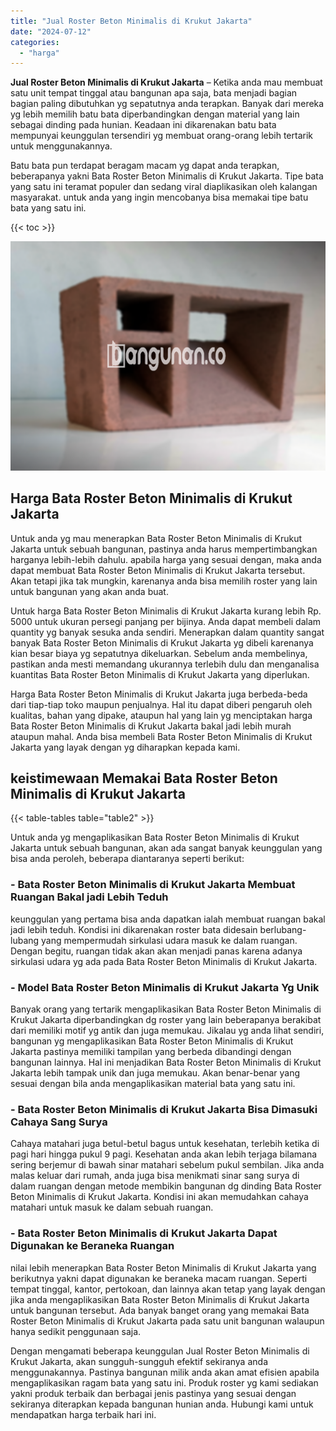 ```yaml
---
title: "Jual Roster Beton Minimalis di Krukut Jakarta"
date: "2024-07-12"
categories: 
  - "harga"
---
```


**Jual Roster Beton Minimalis di Krukut Jakarta** – Ketika anda mau membuat satu unit tempat tinggal atau bangunan apa saja, bata menjadi bagian bagian paling dibutuhkan yg sepatutnya anda terapkan. Banyak dari mereka yg lebih memilih batu bata diperbandingkan dengan material yang lain sebagai dinding pada hunian. Keadaan ini dikarenakan batu bata mempunyai keunggulan tersendiri yg membuat orang-orang lebih tertarik untuk menggunakannya.

Batu bata pun terdapat beragam macam yg dapat anda terapkan, beberapanya yakni Bata Roster Beton Minimalis di Krukut Jakarta. Tipe bata yang satu ini teramat populer dan sedang viral diaplikasikan oleh kalangan masyarakat. untuk anda yang ingin mencobanya bisa memakai tipe batu bata yang satu ini.

{{< toc >}}

![Jual Roster Beton Minimalis di Krukut Jakarta](/images/bata-roster-minimalis-35.png)

## Harga Bata Roster Beton Minimalis di Krukut Jakarta

Untuk anda yg mau menerapkan Bata Roster Beton Minimalis di Krukut Jakarta untuk sebuah bangunan, pastinya anda harus mempertimbangkan harganya lebih-lebih dahulu. apabila harga yang sesuai dengan, maka anda dapat membuat Bata Roster Beton Minimalis di Krukut Jakarta tersebut. Akan tetapi jika tak mungkin, karenanya anda bisa memilih roster yang lain untuk bangunan yang akan anda buat.

Untuk harga Bata Roster Beton Minimalis di Krukut Jakarta kurang lebih Rp. 5000 untuk ukuran persegi panjang per bijinya. Anda dapat membeli dalam quantity yg banyak sesuka anda sendiri. Menerapkan dalam quantity sangat banyak Bata Roster Beton Minimalis di Krukut Jakarta yg dibeli karenanya kian besar biaya yg sepatutnya dikeluarkan. Sebelum anda membelinya, pastikan anda mesti memandang ukurannya terlebih dulu dan menganalisa kuantitas Bata Roster Beton Minimalis di Krukut Jakarta yang diperlukan.

Harga Bata Roster Beton Minimalis di Krukut Jakarta juga berbeda-beda dari tiap-tiap toko maupun penjualnya. Hal itu dapat diberi pengaruh oleh kualitas, bahan yang dipake, ataupun hal yang lain yg menciptakan harga Bata Roster Beton Minimalis di Krukut Jakarta bakal jadi lebih murah ataupun mahal. Anda bisa membeli Bata Roster Beton Minimalis di Krukut Jakarta yang layak dengan yg diharapkan kepada kami.

## keistimewaan Memakai Bata Roster Beton Minimalis di Krukut Jakarta

{{< table-tables table="table2" >}}

Untuk anda yg mengaplikasikan Bata Roster Beton Minimalis di Krukut Jakarta untuk sebuah bangunan, akan ada sangat banyak keunggulan yang bisa anda peroleh, beberapa diantaranya seperti berikut:

### \- Bata Roster Beton Minimalis di Krukut Jakarta Membuat Ruangan Bakal jadi Lebih Teduh

keunggulan yang pertama bisa anda dapatkan ialah membuat ruangan bakal jadi lebih teduh. Kondisi ini dikarenakan roster bata didesain berlubang-lubang yang mempermudah sirkulasi udara masuk ke dalam ruangan. Dengan begitu, ruangan tidak akan akan menjadi panas karena adanya sirkulasi udara yg ada pada Bata Roster Beton Minimalis di Krukut Jakarta.

### \- Model Bata Roster Beton Minimalis di Krukut Jakarta Yg Unik

Banyak orang yang tertarik mengaplikasikan Bata Roster Beton Minimalis di Krukut Jakarta diperbandingkan dg roster yang lain beberapanya berakibat dari memiliki motif yg antik dan juga memukau. Jikalau yg anda lihat sendiri, bangunan yg mengaplikasikan Bata Roster Beton Minimalis di Krukut Jakarta pastinya memiliki tampilan yang berbeda dibandingi dengan bangunan lainnya. Hal ini menjadikan Bata Roster Beton Minimalis di Krukut Jakarta lebih tampak unik dan juga memukau. Akan benar-benar yang sesuai dengan bila anda mengaplikasikan material bata yang satu ini.

### \- Bata Roster Beton Minimalis di Krukut Jakarta Bisa Dimasuki Cahaya Sang Surya

Cahaya matahari juga betul-betul bagus untuk kesehatan, terlebih ketika di pagi hari hingga pukul 9 pagi. Kesehatan anda akan lebih terjaga bilamana sering berjemur di bawah sinar matahari sebelum pukul sembilan. Jika anda malas keluar dari rumah, anda juga bisa menikmati sinar sang surya di dalam ruangan dengan metode membikin bangunan dg dinding Bata Roster Beton Minimalis di Krukut Jakarta. Kondisi ini akan memudahkan cahaya matahari untuk masuk ke dalam sebuah ruangan.

### \- Bata Roster Beton Minimalis di Krukut Jakarta Dapat Digunakan ke Beraneka Ruangan

nilai lebih menerapkan Bata Roster Beton Minimalis di Krukut Jakarta yang berikutnya yakni dapat digunakan ke beraneka macam ruangan. Seperti tempat tinggal, kantor, pertokoan, dan lainnya akan tetap yang layak dengan jika anda mengaplikasikan Bata Roster Beton Minimalis di Krukut Jakarta untuk bangunan tersebut. Ada banyak banget orang yang memakai Bata Roster Beton Minimalis di Krukut Jakarta pada satu unit bangunan walaupun hanya sedikit penggunaan saja.

Dengan mengamati beberapa keunggulan Jual Roster Beton Minimalis di Krukut Jakarta, akan sungguh-sungguh efektif sekiranya anda menggunakannya. Pastinya bangunan milik anda akan amat efisien apabila mengaplikasikan ragam bata yang satu ini. Produk roster yg kami sediakan yakni produk terbaik dan berbagai jenis pastinya yang sesuai dengan sekiranya diterapkan kepada bangunan hunian anda. Hubungi kami untuk mendapatkan harga terbaik hari ini.
